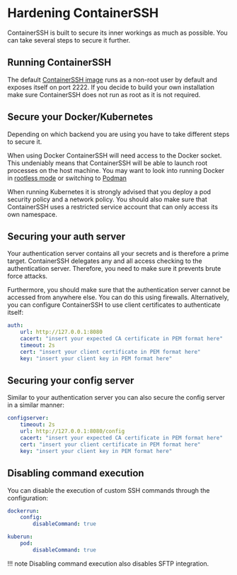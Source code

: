 <h1>Hardening ContainerSSH</h1>

ContainerSSH is built to secure its inner workings as much as possible. You can take several steps to secure it further.

## Running ContainerSSH

The default [ContainerSSH image](https://hub.docker.com/r/containerssh/containerssh) runs as a non-root user by default and exposes itself on port 2222. If you decide to build your own installation make sure ContainerSSH does not run as root as it is not required.

## Secure your Docker/Kubernetes

Depending on which backend you are using you have to take different steps to secure it.

When using Docker ContainerSSH will need access to the Docker socket. This undeniably means that ContainerSSH will be able to launch root processes on the host machine. You may want to look into running Docker in
[rootless mode](https://docs.docker.com/engine/security/rootless/) or switching to [Podman](https://podman.io/)

When running Kubernetes it is strongly advised that you deploy a pod security policy and a network policy. You should also make sure that ContainerSSH uses a restricted service account that can only access its own namespace.

## Securing your auth server

Your authentication server contains all your secrets and is therefore a prime target. ContainerSSH delegates any and all access checking to the authentication server. Therefore, you need to make sure it prevents brute force attacks.

Furthermore, you should make sure that the authentication server cannot be accessed from anywhere else. You can do this using firewalls. Alternatively, you can configure ContainerSSH to use client certificates to authenticate itself:

```yaml
auth:
    url: http://127.0.0.1:8080
    cacert: "insert your expected CA certificate in PEM format here"
    timeout: 2s
    cert: "insert your client certificate in PEM format here"
    key: "insert your client key in PEM format here"
```

## Securing your config server

Similar to your authentication server you can also secure the config server in a similar manner:

```yaml
configserver:
    timeout: 2s
    url: http://127.0.0.1:8080/config
    cacert: "insert your expected CA certificate in PEM format here"
    cert: "insert your client certificate in PEM format here"
    key: "insert your client key in PEM format here"
```

## Disabling command execution

You can disable the execution of custom SSH commands through the configuration:

```yaml
dockerrun:
    config:
        disableCommand: true
```

```yaml
kuberun:
    pod:
        disableCommand: true
```

!!! note
    Disabling command execution also disables SFTP integration.